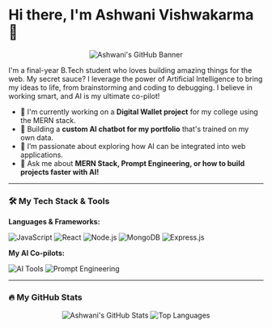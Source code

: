 # Hi there, I'm Ashwani Vishwakarma 👋

<p align="center">
  <img src="https://raw.githubusercontent.com/ashwanivish10/portfolio-images/528fbf02817f0364aa82b88cf3e0620cd4702d7a/ashwani%20vishwakarma.png" alt="Ashwani's GitHub Banner">
</p>

I'm a final-year B.Tech student who loves building amazing things for the web. My secret sauce? I leverage the power of Artificial Intelligence to bring my ideas to life, from brainstorming and coding to debugging. I believe in working smart, and AI is my ultimate co-pilot!

- 🚀 I'm currently working on a **Digital Wallet project** for my college using the MERN stack.
- 🤖 Building a **custom AI chatbot for my portfolio** that's trained on my own data.
- 🌱 I’m passionate about exploring how AI can be integrated into web applications.
- 💬 Ask me about **MERN Stack, Prompt Engineering, or how to build projects faster with AI!**

---

### 🛠️ My Tech Stack & Tools

**Languages & Frameworks:**
<p>
  <img src="https://img.shields.io/badge/JavaScript-F7DF1E?style=for-the-badge&logo=javascript&logoColor=black" alt="JavaScript">
  <img src="https://img.shields.io/badge/React-20232A?style=for-the-badge&logo=react&logoColor=61DAFB" alt="React">
  <img src="https://img.shields.io/badge/Node.js-339933?style=for-the-badge&logo=nodedotjs&logoColor=white" alt="Node.js">
  <img src="https://img.shields.io/badge/MongoDB-4EA94B?style=for-the-badge&logo=mongodb&logoColor=white" alt="MongoDB">
  <img src="https://img.shields.io/badge/Express.js-000000?style=for-the-badge&logo=express&logoColor=white" alt="Express.js">
</p>

**My AI Co-pilots:**
<p>
  <img src="https://img.shields.io/badge/AI%20Tools-0075FF?style=for-the-badge&logo=openai&logoColor=white" alt="AI Tools">
  <img src="https://img.shields.io/badge/Prompt%20Engineering-4285F4?style=for-the-badge&logo=google&logoColor=white" alt="Prompt Engineering">
</p>

---

### 🔥 My GitHub Stats

<p align="center">
  <img src="https://github-readme-stats.vercel.app/api?username=ashwanivish10&show_icons=true&theme=radical" alt="Ashwani's GitHub Stats">
  <img src="https://github-readme-stats.vercel.app/api/top-langs/?username=ashwanivish10&layout=compact&theme=radical" alt="Top Languages">
</p>
